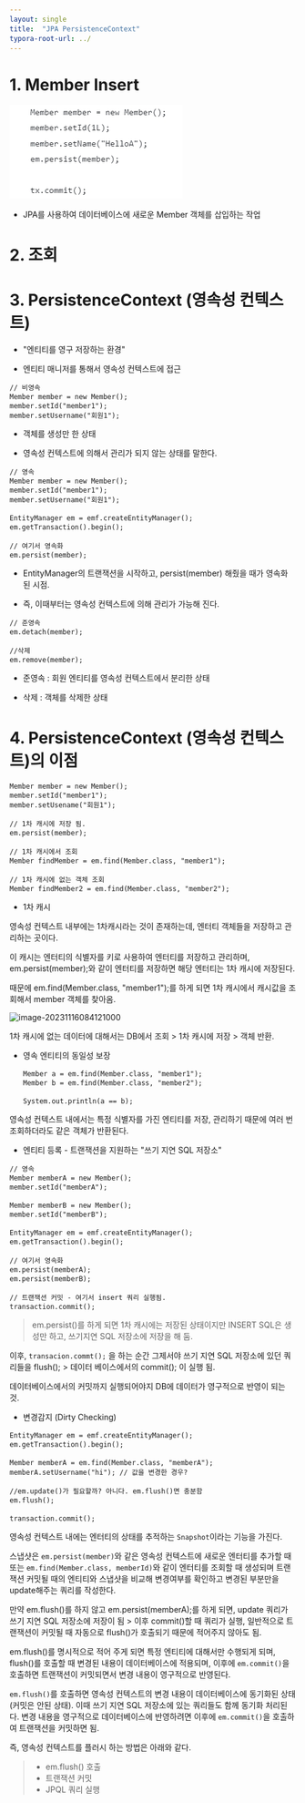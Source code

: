 ```yaml
---
layout: single
title:  "JPA PersistenceContext"
typora-root-url: ../
---
```


# 1. Member Insert

![20231027_173437](/images/2023-10-27-jpa-PersistenceContext/20231027_173437-1698396336988-2.jpg)

- JPA를 사용하여 데이터베이스에 새로운 Member 객체를 삽입하는 작업



###  

# 2. 조회

<script src="https://gist.github.com/XOHW91/9f276cbf37331bafc5b1ac484442d6aa.js"></script>



# 3. PersistenceContext (영속성 컨텍스트)



- "엔티티를 영구 저장하는 환경"

- 엔티티 매니저를 통해서 영속성 컨텍스트에 접근

  

```
// 비영속
Member member = new Member();
member.setId("member1");
member.setUsername("회원1");
```

- 객체를 생성만 한 상태

- 영속성 컨텍스트에 의해서 관리가 되지 않는 상태를 말한다.

  

```
// 영속
Member member = new Member();
member.setId("member1");
member.setUsername("회원1");

EntityManager em = emf.createEntityManager();
em.getTransaction().begin();

// 여기서 영속화
em.persist(member);
```

- EntityManager의 트랜잭션을 시작하고, persist(member) 해줬을 때가 영속화 된 시점.

- 즉, 이때부터는 영속성 컨텍스트에 의해 관리가 가능해 진다.

  

```
// 준영속
em.detach(member);

//삭제
em.remove(member);
```

- 준영속 : 회원 엔티티를 영속성 컨텍스트에서 분리한 상태

- 삭제 : 객체를 삭제한 상태

  

  

# 4. PersistenceContext (영속성 컨텍스트)의 이점 

```
Member member = new Member();
member.setId("member1");
member.setUsename("회원1");

// 1차 캐시에 저장 됨.
em.persist(member);

// 1차 캐시에서 조회
Member findMember = em.find(Member.class, "member1");

// 1차 캐시에 없는 객체 조회
Member findMember2 = em.find(Member.class, "member2");
```



- 1차 캐시 

영속성 컨텍스트 내부에는 1차캐시라는 것이 존재하는데, 엔터티 객체들을 저장하고 관리하는 곳이다.

이 캐시는 엔터티의 식별자를 키로 사용하여 엔터티를 저장하고 관리하며, em.persist(member);와 같이 엔터티를 저장하면 해당 엔터티는 1차 캐시에 저장된다.

때문에 em.find(Member.class, "member1");를 하게 되면 1차 캐시에서 캐시값을 조회해서 member 객체를 찾아옴. 



![image-20231116084121000](/images/2023-10-27-jpa-PersistenceContext/image-20231116084121000.png)



1차 캐시에 없는 데이터에 대해서는 DB에서 조회 > 1차 캐시에 저장 > 객체 반환.





- 영속 엔티티의 동일성 보장

  ```
  Member a = em.find(Member.class, "member1");
  Member b = em.find(Member.class, "member2");
  
  System.out.println(a == b); 
  ```

영속성 컨텍스트 내에서는 특정 식별자를 가진 엔티티를 저장, 관리하기 때문에 여러 번 조회하더라도 같은 객체가 반환된다.





- 엔티티 등록 - 트랜잭션을 지원하는 "쓰기 지연 SQL 저장소"

```
// 영속
Member memberA = new Member();
member.setId("memberA");

Member memberB = new Member();
member.setId("memberB");

EntityManager em = emf.createEntityManager();
em.getTransaction().begin();

// 여기서 영속화
em.persist(memberA);
em.persist(memberB);

// 트랜잭션 커밋 - 여기서 insert 쿼리 실행됨.
transaction.commit(); 
```



> em.persist()를 하게 되면 1차 캐시에는 저장된 상태이지만 INSERT SQL은 생성만 하고, 쓰기지연 SQL 저장소에 저장을 해 둠.



이후, `transacion.commt();` 을 하는 순간 그제서야 쓰기 지연 SQL 저장소에 있던 쿼리들을 flush(); > 데이터 베이스에서의 commit(); 이 실행 됨.

데이터베이스에서의 커밋까지 실행되어야지  DB에 데이터가 영구적으로 반영이 되는 것. 



- 변경감지 (Dirty Checking)

  

```
EntityManager em = emf.createEntityManager();
em.getTransaction().begin();

Member memberA = em.find(Member.class, "memberA");
memberA.setUsername("hi"); // 값을 변경한 경우?

//em.update()가 필요할까? 아니다. em.flush()면 충분함
em.flush();

transaction.commit();
```

영속성 컨텍스트 내에는 엔터티의 상태를 추적하는 `Snapshot`이라는 기능을 가진다.

스냅샷은 `em.persist(member)`와 같은 영속성 컨텍스트에 새로운 엔터티를 추가할 때 또는 `em.find(Member.class, memberId)`와 같이 엔터티를 조회할 때 생성되며 트랜잭션 커밋될 때의 엔티티와 스냅샷을 비교해 변경여부를 확인하고 변경된 부분만을 update해주는 쿼리를 작성한다.



만약 em.flush()를 하지 않고 em.persist(memberA);를 하게 되면, update 쿼리가 쓰기 지연 SQL 저장소에 저장이 됨 > 이후 commit()할 때 쿼리가 실행, 일반적으로 트랜잭션이 커밋될 때 자동으로 flush()가 호출되기 때문에 적어주지 않아도 됨.

em.flush()를 명시적으로 적어 주게 되면 특정 엔티티에 대해서만 수행되게 되며, flush()를 호출할 때 변경된 내용이 데이터베이스에 적용되며, 이후에 `em.commit()`을 호출하면 트랜잭션이 커밋되면서 변경 내용이 영구적으로 반영된다.



`em.flush()`를 호출하면 영속성 컨텍스트의 변경 내용이 데이터베이스에 동기화된 상태(커밋은 안된 상태). 이때 쓰기 지연 SQL 저장소에 있는 쿼리들도 함께 동기화 처리된다.  변경 내용을 영구적으로 데이터베이스에 반영하려면 이후에 `em.commit()`을 호출하여 트랜잭션을 커밋하면 됨. 



즉, 영속성 컨텍스트를 플러시 하는 방법은 아래와 같다.

> - em.flush() 호출
> - 트랜잭션 커밋
> - JPQL 쿼리 실행 

















